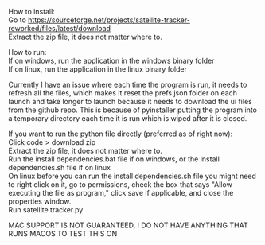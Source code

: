 How to install:   
Go to https://sourceforge.net/projects/satellite-tracker-reworked/files/latest/download   
Extract the zip file, it does not matter where to.  

How to run:   
If on windows, run the application in the windows binary folder  
If on linux, run the application in the linux binary folder 

Currently I have an issue where each time the program is run, it needs to refresh all the files, which makes it reset the prefs.json folder on each launch and take longer to launch because it needs to download the ui files from the github repo. This is because of pyinstaller putting the program into a temporary directory each time it is run which is wiped after it is closed.   
   
   

If you want to run the python file directly (preferred as of right now):   
Click code > download zip   
Extract the zip file, it does not matter where to.  
Run the install dependencies.bat file if on windows, or the install dependencies.sh file if on linux   
On linux before you can run the install dependencies.sh file you might need to right click on it, go to permissions, check the box that says "Allow executing the file as program," click save if applicable, and close the properties window.   
Run satellite tracker.py
   


MAC SUPPORT IS NOT GUARANTEED, I DO NOT HAVE ANYTHING THAT RUNS MACOS TO TEST THIS ON
